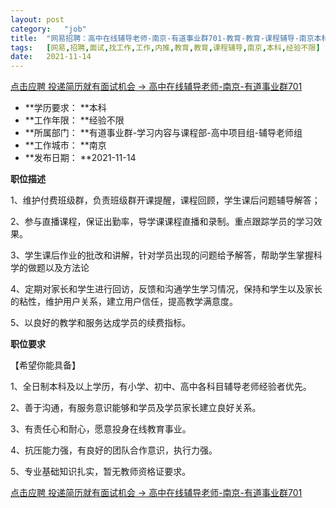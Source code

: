 ```yaml
---
layout:	post
category:	"job"
title:	"网易招聘：高中在线辅导老师-南京-有道事业群701-教育-教育-课程辅导-南京本科经验不限"
tags:	[网易,招聘,面试,找工作,工作,内推,教育,教育,课程辅导,南京,本科,经验不限]
date:	2021-11-14
---
```


[点击应聘 投递简历就有面试机会 ->  高中在线辅导老师-南京-有道事业群701](http://mobile.bole.netease.com/bole/boleDetail?id=33044&employeeId=346f03c3cda5f04c&key=all)



- **学历要求： **本科
- **工作年限： **经验不限
- **所属部门： **有道事业群-学习内容与课程部-高中项目组-辅导老师组
- **工作城市： **南京
- **发布日期： **2021-11-14



**职位描述**

1、维护付费班级群，负责班级群开课提醒，课程回顾，学生课后问题辅导解答；

2、参与直播课程，保证出勤率，导学课课程直播和录制。重点跟踪学员的学习效果。

3、学生课后作业的批改和讲解，针对学员出现的问题给予解答，帮助学生掌握科学的做题以及方法论

4、定期对家长和学生进行回访，反馈和沟通学生学习情况，保持和学生以及家长的粘性，维护用户关系，建立用户信任，提高教学满意度。

5、以良好的教学和服务达成学员的续费指标。



**职位要求**

【希望你能具备】

1、全日制本科及以上学历，有小学、初中、高中各科目辅导老师经验者优先。

2、善于沟通，有服务意识能够和学员及学员家长建立良好关系。

3、有责任心和耐心，愿意投身在线教育事业。

4、抗压能力强，有良好的团队合作意识，执行力强。

5、专业基础知识扎实，暂无教师资格证要求。



[点击应聘 投递简历就有面试机会 ->  高中在线辅导老师-南京-有道事业群701](http://mobile.bole.netease.com/bole/boleDetail?id=33044&employeeId=346f03c3cda5f04c&key=all)